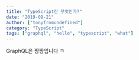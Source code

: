 ```yaml
---
title: "TypeScript란 무엇인가?"
date: "2019-09-21"
author: ["tonyfromundefined"]
category: "TypeScript"
tags: ["graphql", "hello", "typescript", "what"]
---
```

GraphQL은 짱짱입니다 ㅋ
